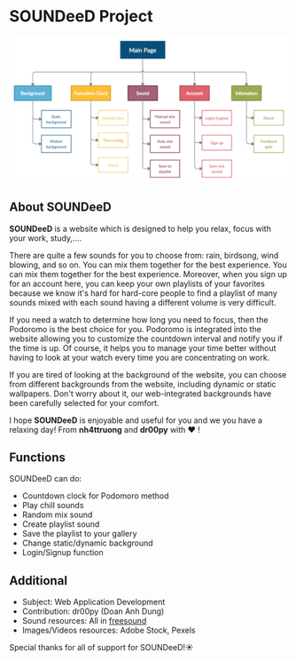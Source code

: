 # SOUNDeeD Project
![Graph Function](graph-function.jpg)

## About SOUNDeeD
**SOUNDeeD** is a website which is designed to help you relax, focus with your work, study,....

There are quite a few sounds for you to choose from: rain, birdsong, wind blowing, and so on. You can mix them together for the best experience. You can mix them together for the best experience. Moreover, when you sign up for an account here, you can keep your own playlists of your favorites because we know it's hard for hard-core people to find a playlist of many sounds mixed with each sound having a different volume is very difficult.

If you need a watch to determine how long you need to focus, then the Podoromo is the best choice for you.  Podoromo is integrated into the website allowing you to customize the countdown interval and notify you if the time is up. Of course, it helps you to manage your time better without having to look at your watch every time you are concentrating on work.

If you are tired of looking at the background of the website, you can choose from different backgrounds from the website, including dynamic or static wallpapers. Don't worry about it, our web-integrated backgrounds have been carefully selected for your comfort.

I hope **SOUNDeeD** is enjoyable and useful for you and we you have a relaxing day! From **nh4ttruong** and **dr00py** with :heart: !

## Functions
SOUNDeeD can do:
- Countdown clock for Podomoro method
- Play chill sounds
- Random mix sound
- Create playlist sound
- Save the playlist to your gallery
- Change static/dynamic background
- Login/Signup function

## Additional
- Subject: Web Application Development
- Contribution: dr00py (Doan Anh Dung)
- Sound resources: All in [freesound](http://www.freesound.org/)
- Images/Videos resources: Adobe Stock, Pexels

Special thanks for all of support for SOUNDeeD!☀️

